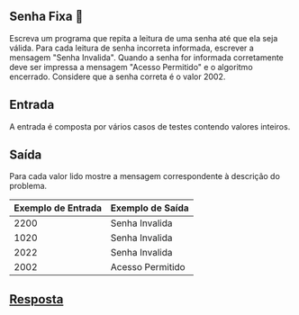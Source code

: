 ## Senha Fixa 🔑

Escreva um programa que repita a leitura de uma senha até que ela seja válida. Para cada leitura de senha incorreta informada, escrever a mensagem "Senha Invalida". Quando a senha for informada corretamente deve ser impressa a mensagem "Acesso Permitido" e o algoritmo encerrado. Considere que a senha correta é o valor 2002. 

## Entrada

A entrada é composta por vários casos de testes contendo valores inteiros.

## Saída

Para cada valor lido mostre a mensagem correspondente à descrição do problema.

Exemplo de Entrada | Exemplo de Saída
-------------------|-----------------
2200               | Senha Invalida
1020               | Senha Invalida
2022               | Senha Invalida
2002               | Acesso Permitido

## [Resposta](https://github.com/souzarayane/desafio-GFT-Start3-Java/blob/main/Desafio03%20-%20B%C3%A1sico/src/SenhaFixa.java)
